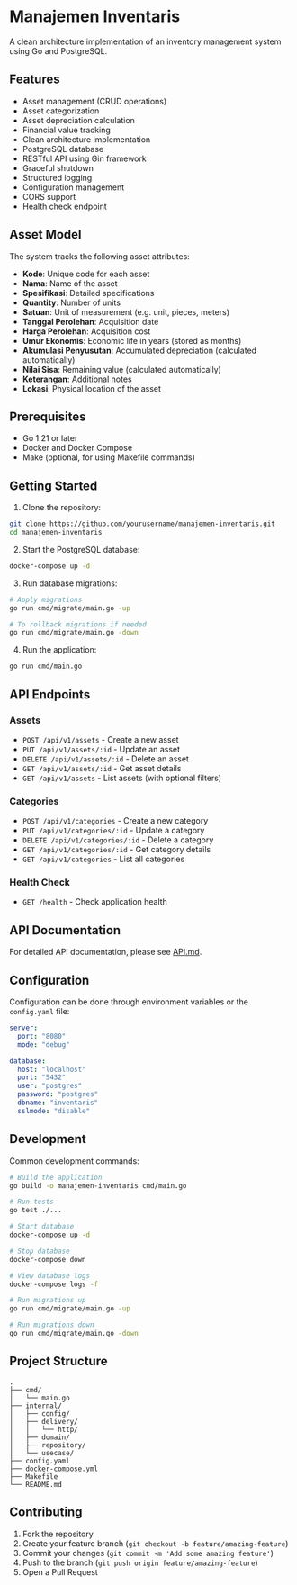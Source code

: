 # Manajemen Inventaris

A clean architecture implementation of an inventory management system using Go and PostgreSQL.

## Features

- Asset management (CRUD operations)
- Asset categorization
- Asset depreciation calculation
- Financial value tracking
- Clean architecture implementation
- PostgreSQL database
- RESTful API using Gin framework
- Graceful shutdown
- Structured logging
- Configuration management
- CORS support
- Health check endpoint

## Asset Model

The system tracks the following asset attributes:

- **Kode**: Unique code for each asset
- **Nama**: Name of the asset
- **Spesifikasi**: Detailed specifications
- **Quantity**: Number of units
- **Satuan**: Unit of measurement (e.g. unit, pieces, meters)
- **Tanggal Perolehan**: Acquisition date 
- **Harga Perolehan**: Acquisition cost
- **Umur Ekonomis**: Economic life in years (stored as months)
- **Akumulasi Penyusutan**: Accumulated depreciation (calculated automatically)
- **Nilai Sisa**: Remaining value (calculated automatically)
- **Keterangan**: Additional notes
- **Lokasi**: Physical location of the asset

## Prerequisites

- Go 1.21 or later
- Docker and Docker Compose
- Make (optional, for using Makefile commands)

## Getting Started

1. Clone the repository:
```bash
git clone https://github.com/yourusername/manajemen-inventaris.git
cd manajemen-inventaris
```

2. Start the PostgreSQL database:
```bash
docker-compose up -d
```

3. Run database migrations:
```bash
# Apply migrations
go run cmd/migrate/main.go -up

# To rollback migrations if needed
go run cmd/migrate/main.go -down
```

4. Run the application:
```bash
go run cmd/main.go
```

## API Endpoints

### Assets
- `POST /api/v1/assets` - Create a new asset
- `PUT /api/v1/assets/:id` - Update an asset
- `DELETE /api/v1/assets/:id` - Delete an asset
- `GET /api/v1/assets/:id` - Get asset details
- `GET /api/v1/assets` - List assets (with optional filters)

### Categories
- `POST /api/v1/categories` - Create a new category
- `PUT /api/v1/categories/:id` - Update a category
- `DELETE /api/v1/categories/:id` - Delete a category
- `GET /api/v1/categories/:id` - Get category details
- `GET /api/v1/categories` - List all categories

### Health Check
- `GET /health` - Check application health

## API Documentation

For detailed API documentation, please see [API.md](API.md).

## Configuration

Configuration can be done through environment variables or the `config.yaml` file:

```yaml
server:
  port: "8080"
  mode: "debug"

database:
  host: "localhost"
  port: "5432"
  user: "postgres"
  password: "postgres"
  dbname: "inventaris"
  sslmode: "disable"
```

## Development

Common development commands:

```bash
# Build the application
go build -o manajemen-inventaris cmd/main.go

# Run tests
go test ./...

# Start database
docker-compose up -d

# Stop database
docker-compose down

# View database logs
docker-compose logs -f

# Run migrations up
go run cmd/migrate/main.go -up

# Run migrations down
go run cmd/migrate/main.go -down
```

## Project Structure

```
.
├── cmd/
│   └── main.go
├── internal/
│   ├── config/
│   ├── delivery/
│   │   └── http/
│   ├── domain/
│   ├── repository/
│   └── usecase/
├── config.yaml
├── docker-compose.yml
├── Makefile
└── README.md
```

## Contributing

1. Fork the repository
2. Create your feature branch (`git checkout -b feature/amazing-feature`)
3. Commit your changes (`git commit -m 'Add some amazing feature'`)
4. Push to the branch (`git push origin feature/amazing-feature`)
5. Open a Pull Request
